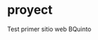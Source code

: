 <!DOCTYPE html>
<html lang="es">
<head>
    <meta charset="UTF-8">
    <meta name="viewport" content="width=device-width, initial-scale=1.0">
    <title> GITHUB pages_TEST</title>
    <link rel="stylesheet" href="style.css">
</head>
<body>
    <h1>proyect</h1>
    <p>Test primer sitio web BQuinto</p>
    <script src="script.js"></script>
</body>
</html>


